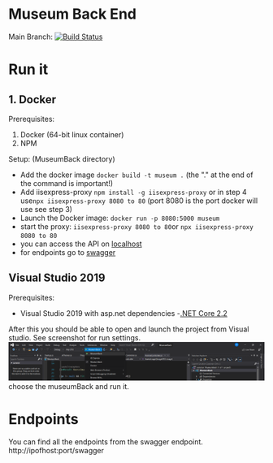 
# Museum Back End
Main Branch: [![Build Status](https://travis-ci.com/stefbeys/Museum-Back-End.svg?branch=master)](https://travis-ci.com/stefbeys/Museum-Back-End) 

# Run it

## 1. Docker

Prerequisites: 

 1. Docker (64-bit linux container)
 2. NPM

Setup:
(MuseumBack directory)
 - Add the docker image `docker build -t museum .` (the "." at the end of the command is important!)
 - Add iisexpress-proxy `npm install -g iisexpress-proxy` or in step 4 use`npx iisexpress-proxy 8080 to 80` (port 8080 is the port docker will use see step 3)
 - Launch the Docker image: `docker run -p 8080:5000 museum`
 - start the proxy: `iisexpress-proxy 8080 to 80`or `npx iisexpress-proxy 8080 to 80`
 - you can access the API on [localhost](http://localhost/api/)
 - for endpoints go to [swagger](http://localhost/swagger/index.html)
## Visual Studio 2019 
Prerequisites:
	
 - Visual Studio 2019 with asp.net dependencies
 -[.NET Core 2.2](https://dotnet.microsoft.com/download/dotnet-core/thank-you/sdk-2.2.207-windows-x64-installer) 
 
After this you should be able to open and launch the project from Visual studio.
See screenshot for run settings.
![enter image description here](https://raw.githubusercontent.com/stefbeys/Museum-Back-End/master/vs.PNG)
choose the museumBack and run it. 

# Endpoints
You can find all the endpoints from the swagger endpoint.
http://ipofhost:port/swagger


